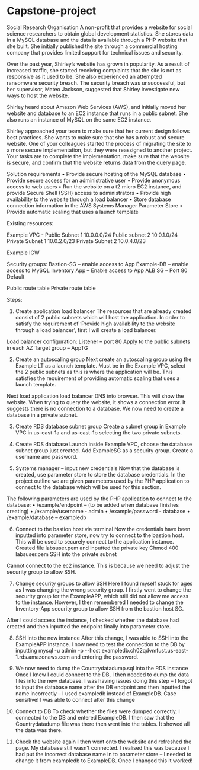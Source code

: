 # Capstone-project

Social Research Organisation
A non-profit that provides a website for social science researchers to obtain global development statistics. She stores data in a MySQL database and the data is available through a PHP website that she built. She initially published the site through a commercial hosting company that provides limited support for technical issues and security.

Over the past year, Shirley’s website has grown in popularity. As a result of increased traffic, she started receiving complaints that the site is not as responsive as it used to be. She also experienced an attempted ransomware security breach. The security breach was unsuccessful, but her supervisor, Mateo Jackson, suggested that Shirley investigate new ways to host the website.

Shirley heard about Amazon Web Services (AWS), and initially moved her website and database to an EC2 instance that runs in a public subnet. She also runs an instance of MySQL on the same EC2 instance.

Shirley approached your team to make sure that her current design follows best practices. She wants to make sure that she has a robust and secure website. One of your colleagues started the process of migrating the site to a more secure implementation, but they were reassigned to another project. Your tasks are to complete the implementation, make sure that the website is secure, and confirm that the website returns data from the query page.

Solution requirements
•	Provide secure hosting of the MySQL database
•	Provide secure access for an administrative user
•	Provide anonymous access to web users
•	Run the website on a t2.micro EC2 instance, and provide Secure Shell (SSH) access to administrators
•	Provide high availability to the website through a load balancer
•	Store database connection information in the AWS Systems Manager Parameter Store
•	Provide automatic scaling that uses a launch template



Existing resources:

Example VPC - 
	Public Subnet 1 10.0.0.0/24
	Public subnet 2 10.0.1.0/24
	Private Subnet 1 10.0.2.0/23
	Private Subnet 2 10.0.4.0/23

Example IGW

Security groups:
Bastion-SG – enable access to App
Example-DB – enable access to MySQL
Inventory App – Enable access to App
ALB SG – Port 80
Default

Public route table
Private route table



  Steps:

1.	Create application load balancer
The resources that are already created consist of 2 public subnets which will host the application. In order to satisfy the requirement of ‘Provide high availability to the website through a load balancer’, first I will create a load balancer.
 
Load balancer configuration:
Listener – port 80
Apply to the public subnets in each AZ
Target group – AppTG

2.	Create an autoscaling group
Next create an autoscaling group using the Example LT as a launch template. Must be in the Example VPC, select the 2 public subnets as this is where the application will be. This satisfies the requirement of providing automatic scaling that uses a launch template.

Next load application load balancer DNS into browser. This will show the website. When trying to query the website, it shows a connection error. It suggests there is no connection to a database. We now need to create a database in a private subnet.

3.	Create RDS database subnet group
Create a subnet group in Example VPC in us-east-1a and us-east-1b selecting the two private subnets. 

4.	Create RDS database 
Launch inside Example VPC, choose the database subnet group just created. Add ExampleSG as a security group. Create a username and password.

5.	Systems manager – input new credentials 
Now that the database is created, use parameter store to store the database credentials. In the project outline we are given parameters used by the PHP application to connect to the database which will be used for this section.

The following parameters are used by the PHP application to connect to the database:
•	/example/endpoint – (to be added when database finishes creating)
•	/example/username - admin
•	/example/password - database
•	/example/database – exampledb

6.	Connect to the bastion host via terminal
Now the credentials have been inputted into parameter store, now try to connect to the bastion host. This will be used to securely connect to the application instance.
Created file labsuser.pem and inputted the private key
Chmod 400 labsuser.pem
SSH into the private subnet

Cannot connect to the ec2 instance. This is because we need to adjust the security group to allow SSH. 

7.	Change security groups to allow SSH
Here I found myself stuck for ages as I was changing the wrong security group. I firstly went to change the security group for the ExampleAPP, which still did not allow me access to the instance. However, I then remembered I needed to change the Inventory-App security group to allow SSH from the bastion host SG.

After I could access the instance, I checked whether the database had created and then inputted the endpoint finally into parameter store.

8.	SSH into the new instance
After this change, I was able to SSH into the ExampleAPP instance. I now need to test the connection to the DB by inputting mysql -u admin -p --host exampledb.ch02qdvmfust.us-east-1.rds.amazonaws.com and entering the password.

9.	We now need to dump the Countrydatadump.sql into the RDS instance 
Once I knew I could connect to the DB, I then needed to dump the data files into the new database.
I was having issues doing this step – I forgot to input the database name after the DB endpoint and then inputted the name incorrectly – I used exampledb instead of ExampleDB. Case sensitive! I was able to connect after this change

10.	Connect to DB
To check whether the files were dumped correctly, I connected to the DB and entered ExampleDB. I then saw that the Countrydatadump file was there then went into the tables. It showed all the data was there.

11.	Check the website again
I then went onto the website and refreshed the page. My database still wasn’t connected. I realised this was because I had put the incorrect database name in to parameter store  – I needed to change it from exampledb to ExampleDB. Once I changed this it worked!
